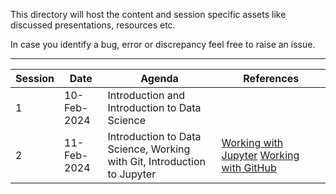 This directory will host the content and session specific assets like discussed presentations, resources etc.

In case you identify a bug, error or discrepancy feel free to raise an issue.

---

| Session | Date        | Agenda                                                                  | References                                                                                                                             |
| ------- | ----------- | ----------------------------------------------------------------------- | -------------------------------------------------------------------------------------------------------------------------------------- |
| 1       | 10-Feb-2024 | Introduction and Introduction to Data Science                           |                                                                                                                                        |
| 2       | 11-Feb-2024 | Introduction to Data Science, Working with Git, Introduction to Jupyter | [Working with Jupyter](https://www.youtube.com/watch?v=IMrxB8Mq5KU) [Working with GitHub](https://www.youtube.com/watch?v=PQsJR8ci3J0) |

